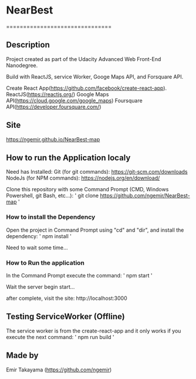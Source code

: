 ﻿# NearBest
===============================

## Description

Project created as part of the Udacity Advanced Web Front-End Nanodegree.

Build with ReactJS, service Worker, Googe Maps API, and Forsquare API.

Create React App(https://github.com/facebook/create-react-app).
ReactJS(https://reactjs.org/)
Google Maps API(https://cloud.google.com/google_maps‎)
Foursquare API(https://developer.foursquare.com/)

## Site

https://ngemir.github.io/NearBest-map

## How to run the Application localy

Need has Installed:
    Git (for git commands): https://git-scm.com/downloads
    NodeJs (for NPM commands): https://nodejs.org/en/download/


Clone this repository with some Command Prompt (CMD, Windows Powershell, git Bash, etc...):
' git clone https://github.com/ngemir/NearBest-map '

### How to install the Dependency

Open the project in Command Prompt using "cd" and "dir", and install the dependency:
' npm install '

Need to wait some time...

### How to Run the application

In the Command Prompt execute the command:
' npm start '

Wait the server begin start...

after complete, visit the site: http://localhost:3000

## Testing ServiceWorker (Offline)
The service worker is from the create-react-app and it only works if you execute the next command:
' npm run build '

## Made by
Emir Takayama (https://github.com/ngemir)